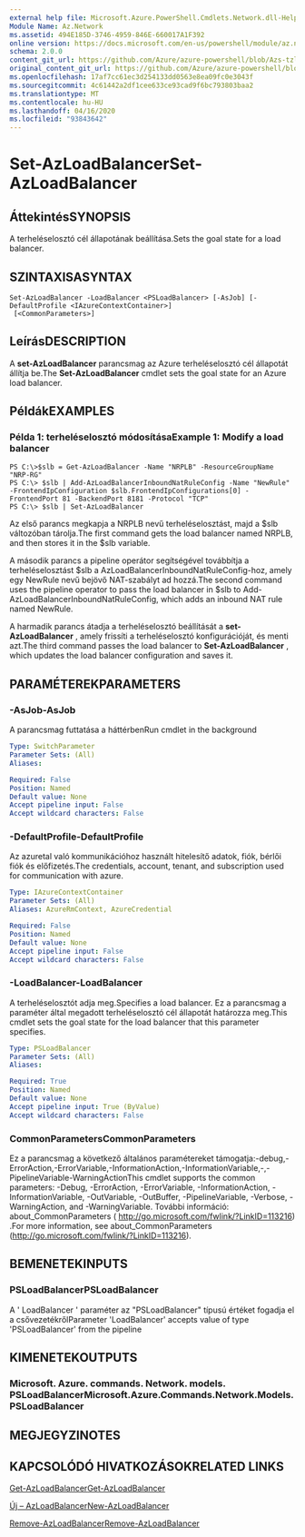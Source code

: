 ```yaml
---
external help file: Microsoft.Azure.PowerShell.Cmdlets.Network.dll-Help.xml
Module Name: Az.Network
ms.assetid: 494E185D-3746-4959-846E-660017A1F392
online version: https://docs.microsoft.com/en-us/powershell/module/az.network/set-azloadbalancer
schema: 2.0.0
content_git_url: https://github.com/Azure/azure-powershell/blob/Azs-tzl/src/Network/Network/help/Set-AzLoadBalancer.md
original_content_git_url: https://github.com/Azure/azure-powershell/blob/Azs-tzl/src/Network/Network/help/Set-AzLoadBalancer.md
ms.openlocfilehash: 17af7cc61ec3d254133dd0563e8ea09fc0e3043f
ms.sourcegitcommit: 4c61442a2df1cee633ce93cad9f6bc793803baa2
ms.translationtype: MT
ms.contentlocale: hu-HU
ms.lasthandoff: 04/16/2020
ms.locfileid: "93843642"
---
```

# <span data-ttu-id="27864-101">Set-AzLoadBalancer</span><span class="sxs-lookup"><span data-stu-id="27864-101">Set-AzLoadBalancer</span></span>

## <span data-ttu-id="27864-102">Áttekintés</span><span class="sxs-lookup"><span data-stu-id="27864-102">SYNOPSIS</span></span>
<span data-ttu-id="27864-103">A terheléselosztó cél állapotának beállítása.</span><span class="sxs-lookup"><span data-stu-id="27864-103">Sets the goal state for a load balancer.</span></span>

## <span data-ttu-id="27864-104">SZINTAXISA</span><span class="sxs-lookup"><span data-stu-id="27864-104">SYNTAX</span></span>

```
Set-AzLoadBalancer -LoadBalancer <PSLoadBalancer> [-AsJob] [-DefaultProfile <IAzureContextContainer>]
 [<CommonParameters>]
```

## <span data-ttu-id="27864-105">Leírás</span><span class="sxs-lookup"><span data-stu-id="27864-105">DESCRIPTION</span></span>
<span data-ttu-id="27864-106">A **set-AzLoadBalancer** parancsmag az Azure terheléselosztó cél állapotát állítja be.</span><span class="sxs-lookup"><span data-stu-id="27864-106">The **Set-AzLoadBalancer** cmdlet sets the goal state for an Azure load balancer.</span></span>

## <span data-ttu-id="27864-107">Példák</span><span class="sxs-lookup"><span data-stu-id="27864-107">EXAMPLES</span></span>

### <span data-ttu-id="27864-108">Példa 1: terheléselosztó módosítása</span><span class="sxs-lookup"><span data-stu-id="27864-108">Example 1: Modify a load balancer</span></span>
```
PS C:\>$slb = Get-AzLoadBalancer -Name "NRPLB" -ResourceGroupName "NRP-RG"
PS C:\> $slb | Add-AzLoadBalancerInboundNatRuleConfig -Name "NewRule" -FrontendIpConfiguration $slb.FrontendIpConfigurations[0] -FrontendPort 81 -BackendPort 8181 -Protocol "TCP"
PS C:\> $slb | Set-AzLoadBalancer
```

<span data-ttu-id="27864-109">Az első parancs megkapja a NRPLB nevű terheléselosztást, majd a $slb változóban tárolja.</span><span class="sxs-lookup"><span data-stu-id="27864-109">The first command gets the load balancer named NRPLB, and then stores it in the $slb variable.</span></span>

<span data-ttu-id="27864-110">A második parancs a pipeline operátor segítségével továbbítja a terheléselosztást $slb a AzLoadBalancerInboundNatRuleConfig-hoz, amely egy NewRule nevű bejövő NAT-szabályt ad hozzá.</span><span class="sxs-lookup"><span data-stu-id="27864-110">The second command uses the pipeline operator to pass the load balancer in $slb to Add-AzLoadBalancerInboundNatRuleConfig, which adds an inbound NAT rule named NewRule.</span></span>

<span data-ttu-id="27864-111">A harmadik parancs átadja a terheléselosztó beállítását a **set-AzLoadBalancer** , amely frissíti a terheléselosztó konfigurációját, és menti azt.</span><span class="sxs-lookup"><span data-stu-id="27864-111">The third command passes the load balancer to **Set-AzLoadBalancer** , which updates the load balancer configuration and saves it.</span></span>

## <span data-ttu-id="27864-112">PARAMÉTEREK</span><span class="sxs-lookup"><span data-stu-id="27864-112">PARAMETERS</span></span>

### <span data-ttu-id="27864-113">-AsJob</span><span class="sxs-lookup"><span data-stu-id="27864-113">-AsJob</span></span>
<span data-ttu-id="27864-114">A parancsmag futtatása a háttérben</span><span class="sxs-lookup"><span data-stu-id="27864-114">Run cmdlet in the background</span></span>

```yaml
Type: SwitchParameter
Parameter Sets: (All)
Aliases: 

Required: False
Position: Named
Default value: None
Accept pipeline input: False
Accept wildcard characters: False
```

### <span data-ttu-id="27864-115">-DefaultProfile</span><span class="sxs-lookup"><span data-stu-id="27864-115">-DefaultProfile</span></span>
<span data-ttu-id="27864-116">Az azuretal való kommunikációhoz használt hitelesítő adatok, fiók, bérlői fiók és előfizetés.</span><span class="sxs-lookup"><span data-stu-id="27864-116">The credentials, account, tenant, and subscription used for communication with azure.</span></span>

```yaml
Type: IAzureContextContainer
Parameter Sets: (All)
Aliases: AzureRmContext, AzureCredential

Required: False
Position: Named
Default value: None
Accept pipeline input: False
Accept wildcard characters: False
```

### <span data-ttu-id="27864-117">-LoadBalancer</span><span class="sxs-lookup"><span data-stu-id="27864-117">-LoadBalancer</span></span>
<span data-ttu-id="27864-118">A terheléselosztót adja meg.</span><span class="sxs-lookup"><span data-stu-id="27864-118">Specifies a load balancer.</span></span>
<span data-ttu-id="27864-119">Ez a parancsmag a paraméter által megadott terheléselosztó cél állapotát határozza meg.</span><span class="sxs-lookup"><span data-stu-id="27864-119">This cmdlet sets the goal state for the load balancer that this parameter specifies.</span></span>

```yaml
Type: PSLoadBalancer
Parameter Sets: (All)
Aliases: 

Required: True
Position: Named
Default value: None
Accept pipeline input: True (ByValue)
Accept wildcard characters: False
```

### <span data-ttu-id="27864-120">CommonParameters</span><span class="sxs-lookup"><span data-stu-id="27864-120">CommonParameters</span></span>
<span data-ttu-id="27864-121">Ez a parancsmag a következő általános paramétereket támogatja:-debug,-ErrorAction,-ErrorVariable,-InformationAction,-InformationVariable,-,-PipelineVariable-WarningAction</span><span class="sxs-lookup"><span data-stu-id="27864-121">This cmdlet supports the common parameters: -Debug, -ErrorAction, -ErrorVariable, -InformationAction, -InformationVariable, -OutVariable, -OutBuffer, -PipelineVariable, -Verbose, -WarningAction, and -WarningVariable.</span></span> <span data-ttu-id="27864-122">További információ: about_CommonParameters ( http://go.microsoft.com/fwlink/?LinkID=113216) .</span><span class="sxs-lookup"><span data-stu-id="27864-122">For more information, see about_CommonParameters (http://go.microsoft.com/fwlink/?LinkID=113216).</span></span>

## <span data-ttu-id="27864-123">BEMENETEK</span><span class="sxs-lookup"><span data-stu-id="27864-123">INPUTS</span></span>

### <span data-ttu-id="27864-124">PSLoadBalancer</span><span class="sxs-lookup"><span data-stu-id="27864-124">PSLoadBalancer</span></span>
<span data-ttu-id="27864-125">A ' LoadBalancer ' paraméter az "PSLoadBalancer" típusú értéket fogadja el a csővezetékről</span><span class="sxs-lookup"><span data-stu-id="27864-125">Parameter 'LoadBalancer' accepts value of type 'PSLoadBalancer' from the pipeline</span></span>

## <span data-ttu-id="27864-126">KIMENETEK</span><span class="sxs-lookup"><span data-stu-id="27864-126">OUTPUTS</span></span>

### <span data-ttu-id="27864-127">Microsoft. Azure. commands. Network. models. PSLoadBalancer</span><span class="sxs-lookup"><span data-stu-id="27864-127">Microsoft.Azure.Commands.Network.Models.PSLoadBalancer</span></span>

## <span data-ttu-id="27864-128">MEGJEGYZI</span><span class="sxs-lookup"><span data-stu-id="27864-128">NOTES</span></span>

## <span data-ttu-id="27864-129">KAPCSOLÓDÓ HIVATKOZÁSOK</span><span class="sxs-lookup"><span data-stu-id="27864-129">RELATED LINKS</span></span>

[<span data-ttu-id="27864-130">Get-AzLoadBalancer</span><span class="sxs-lookup"><span data-stu-id="27864-130">Get-AzLoadBalancer</span></span>](./Get-AzLoadBalancer.md)

[<span data-ttu-id="27864-131">Új – AzLoadBalancer</span><span class="sxs-lookup"><span data-stu-id="27864-131">New-AzLoadBalancer</span></span>](./New-AzLoadBalancer.md)

[<span data-ttu-id="27864-132">Remove-AzLoadBalancer</span><span class="sxs-lookup"><span data-stu-id="27864-132">Remove-AzLoadBalancer</span></span>](./Remove-AzLoadBalancer.md)


